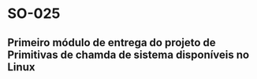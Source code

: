 # SO-025

## Primeiro módulo de entrega do projeto de Primitivas de chamda de sistema disponíveis no Linux




